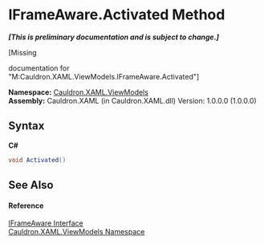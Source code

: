 # IFrameAware.Activated Method 
 _**\[This is preliminary documentation and is subject to change.\]**_

\[Missing <summary> documentation for "M:Cauldron.XAML.ViewModels.IFrameAware.Activated"\]

**Namespace:**&nbsp;<a href="N_Cauldron_XAML_ViewModels">Cauldron.XAML.ViewModels</a><br />**Assembly:**&nbsp;Cauldron.XAML (in Cauldron.XAML.dll) Version: 1.0.0.0 (1.0.0.0)

## Syntax

**C#**<br />
``` C#
void Activated()
```


## See Also


#### Reference
<a href="T_Cauldron_XAML_ViewModels_IFrameAware">IFrameAware Interface</a><br /><a href="N_Cauldron_XAML_ViewModels">Cauldron.XAML.ViewModels Namespace</a><br />